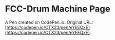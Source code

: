 # FCC-Drum Machine Page

A Pen created on CodePen.io. Original URL: [https://codepen.io/CTX23/pen/eYEEQxE](https://codepen.io/CTX23/pen/eYEEQxE).


